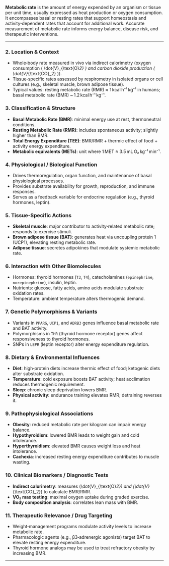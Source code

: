 **Metabolic rate** is the amount of energy expended by an organism or tissue per unit time, usually expressed as heat production or oxygen consumption. It encompasses basal or resting rates that support homeostasis and activity‑dependent rates that account for additional work. Accurate measurement of metabolic rate informs energy balance, disease risk, and therapeutic interventions.  

---

### 2. Location & Context
- Whole‑body rate measured in vivo via indirect calorimetry (oxygen consumption \( \dot{V}_{\text{O}_2} \) and carbon dioxide production \( \dot{V}_{\text{CO}_2} \)).  
- Tissue‑specific rates assessed by respirometry in isolated organs or cell cultures (e.g., skeletal muscle, brown adipose tissue).  
- Typical values: resting metabolic rate (RMR) ≈ 1 kcal h⁻¹ kg⁻¹ in humans; basal metabolic rate (BMR) ~ 1.2 kcal h⁻¹ kg⁻¹.

### 3. Classification & Structure
- **Basal Metabolic Rate (BMR)**: minimal energy use at rest, thermoneutral conditions.  
- **Resting Metabolic Rate (RMR)**: includes spontaneous activity; slightly higher than BMR.  
- **Total Energy Expenditure (TEE)**: BMR/RMR + thermic effect of food + activity energy expenditure.  
- **Metabolic equivalents (METs)**: unit where 1 MET ≈ 3.5 mL O₂ kg⁻¹ min⁻¹.

### 4. Physiological / Biological Function
- Drives thermoregulation, organ function, and maintenance of basal physiological processes.  
- Provides substrate availability for growth, reproduction, and immune responses.  
- Serves as a feedback variable for endocrine regulation (e.g., thyroid hormones, leptin).

### 5. Tissue‑Specific Actions
- **Skeletal muscle**: major contributor to activity‑related metabolic rate; responds to exercise stimuli.  
- **Brown adipose tissue (BAT)**: generates heat via uncoupling protein 1 (UCP1), elevating resting metabolic rate.  
- **Adipose tissue**: secretes adipokines that modulate systemic metabolic rate.

### 6. Interaction with Other Biomolecules
- Hormones: thyroid hormones (`T3`, `T4`), catecholamines (`epinephrine`, `norepinephrine`), insulin, leptin.  
- Nutrients: glucose, fatty acids, amino acids modulate substrate oxidation rates.  
- Temperature: ambient temperature alters thermogenic demand.  

### 7. Genetic Polymorphisms & Variants
- Variants in `PPARG`, `UCP1`, and `ADRB3` genes influence basal metabolic rate and BAT activity.  
- Polymorphisms in `THR` (thyroid hormone receptor) genes affect responsiveness to thyroid hormones.  
- SNPs in `LEPR` (leptin receptor) alter energy expenditure regulation.

### 8. Dietary & Environmental Influences
- **Diet**: high‑protein diets increase thermic effect of food; ketogenic diets alter substrate oxidation.  
- **Temperature**: cold exposure boosts BAT activity; heat acclimation reduces thermogenic requirement.  
- **Sleep**: chronic sleep deprivation lowers BMR.  
- **Physical activity**: endurance training elevates RMR; detraining reverses it.

### 9. Pathophysiological Associations
- **Obesity**: reduced metabolic rate per kilogram can impair energy balance.  
- **Hypothyroidism**: lowered BMR leads to weight gain and cold intolerance.  
- **Hyperthyroidism**: elevated BMR causes weight loss and heat intolerance.  
- **Cachexia**: increased resting energy expenditure contributes to muscle wasting.

### 10. Clinical Biomarkers / Diagnostic Tests
- **Indirect calorimetry**: measures \(\dot{V}_{\text{O}_2}\) and \(\dot{V}_{\text{CO}_2}\) to calculate BMR/RMR.  
- **VO₂ max testing**: maximal oxygen uptake during graded exercise.  
- **Body composition analysis**: correlates lean mass with BMR.

### 11. Therapeutic Relevance / Drug Targeting
- Weight‑management programs modulate activity levels to increase metabolic rate.  
- Pharmacologic agents (e.g., β3‑adrenergic agonists) target BAT to elevate resting energy expenditure.  
- Thyroid hormone analogs may be used to treat refractory obesity by increasing BMR.

---